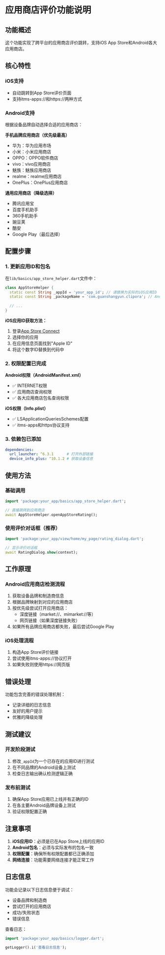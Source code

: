 # 应用商店评价功能说明

## 功能概述

这个功能实现了跨平台的应用商店评价跳转，支持iOS App Store和Android各大应用商店。

## 核心特性

### iOS支持
- 自动跳转到App Store评价页面
- 支持itms-apps://和https://两种方式

### Android支持
根据设备品牌自动选择合适的应用商店：

**手机品牌应用商店（优先级最高）**
- 华为：华为应用市场
- 小米：小米应用商店
- OPPO：OPPO软件商店
- vivo：vivo应用商店
- 魅族：魅族应用商店
- realme：realme应用商店
- OnePlus：OnePlus应用商店

**通用应用商店（降级选择）**
- 腾讯应用宝
- 百度手机助手
- 360手机助手
- 豌豆荚
- 酷安
- Google Play（最后选择）

## 配置步骤

### 1. 更新应用ID和包名

在`lib/basics/app_store_helper.dart`文件中：

```dart
class AppStoreHelper {
  static const String _appId = 'your_app_id'; // 请替换为实际的iOS应用ID
  static const String _packageName = 'com.guanshangyun.clipora'; // Android包名
  
  // ...
}
```

**iOS应用ID获取方法：**
1. 登录[App Store Connect](https://appstoreconnect.apple.com/)
2. 选择你的应用
3. 在应用信息页面找到"Apple ID"
4. 将这个数字ID替换到代码中

### 2. 权限配置已完成

**Android权限（AndroidManifest.xml）**
- ✅ INTERNET权限
- ✅ 应用商店查询权限
- ✅ 各大应用商店包名查询权限

**iOS权限（Info.plist）**
- ✅ LSApplicationQueriesSchemes配置
- ✅ itms-apps和https协议支持

### 3. 依赖包已添加

```yaml
dependencies:
  url_launcher: ^6.3.1      # 打开外部链接
  device_info_plus: ^10.1.2 # 获取设备信息
```

## 使用方法

### 基础调用
```dart
import 'package:your_app/basics/app_store_helper.dart';

// 直接跳转到应用商店
await AppStoreHelper.openAppStoreRating();
```

### 使用评价对话框（推荐）
```dart
import 'package:your_app/view/home/my_page/rating_dialog.dart';

// 显示评价对话框
await RatingDialog.show(context);
```

## 工作原理

### Android应用商店检测流程
1. 获取设备品牌和制造商信息
2. 根据品牌映射到对应的应用商店
3. 按优先级尝试打开应用商店：
   - 深度链接（market://、mimarket://等）
   - 网页链接（如果深度链接失败）
4. 如果所有品牌应用商店都失败，最后尝试Google Play

### iOS处理流程
1. 构造App Store评价链接
2. 尝试使用itms-apps://协议打开
3. 如果失败则使用https://网页版

## 错误处理

功能包含完善的错误处理机制：
- 记录详细的日志信息
- 友好的用户提示
- 优雅的降级处理

## 测试建议

### 开发阶段测试
1. 修改`_appId`为一个已存在的应用ID进行测试
2. 在不同品牌的Android设备上测试
3. 检查日志输出确认检测逻辑正确

### 发布前测试
1. 确保App Store应用已上线并有正确的ID
2. 在各主要Android品牌设备上测试
3. 验证权限配置正确

## 注意事项

1. **iOS应用ID**：必须是已在App Store上线的应用ID
2. **Android包名**：必须与实际发布的包名一致
3. **权限配置**：确保所有权限配置都已正确添加
4. **网络连接**：功能需要网络连接才能正常工作

## 日志信息

功能会记录以下日志信息便于调试：
- 设备品牌和制造商
- 尝试打开的应用商店
- 成功/失败状态
- 错误信息

查看日志：
```dart
import 'package:your_app/basics/logger.dart';

getLogger().i('查看日志信息');
``` 